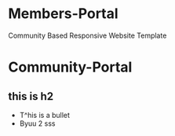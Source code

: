 # Members-Portal
Community Based Responsive Website Template
# Community-Portal
## this is h2



- T^his is a bullet 
- Byuu 2 sss
